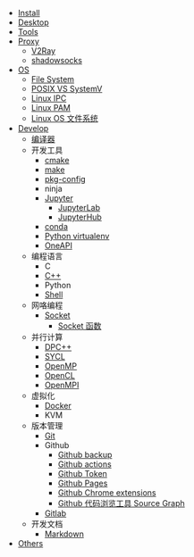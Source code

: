 - [Install](./Install)
- [Desktop](Linux_Desktop)
- [Tools](./Tools)
- [Proxy](./Proxy)
  - [V2Ray](./V2Ray)
  - [shadowsocks](./Ubuntu_shadowsocks)
- [OS](./OS)
  - [File System](./OS_File_System)
  - [POSIX VS SystemV](./POSIX_VS_SystemV)
  - [Linux IPC](./Linux_IPC)
  - [Linux PAM](./Linux_PAM)
  - [Linux OS 文件系统](./Linux_OS_FS_Arch)
- [Develop](./Develop)
  - [编译器](/Compiler)
  - 开发工具
    - [cmake](./cmake)
    - [make](./Make)
    - [pkg-config](/pkg_config)
    - ninja
    - [Jupyter](./Jupyter)
      - [JupyterLab](./JupyterLab)
      - [JupyterHub](./JupyterHub)
    - [conda](./conda)
    - [Python virtualenv](./Python_virtualenv)
    - [OneAPI](/OneAPI)
  - 编程语言
    - C
    - [C++](/CPP)
    - Python
    - [Shell](./Shell)
  - 网咯编程
    - [Socket](/Socket)
      - [Socket 函数](/Socket_Function)
  - 并行计算
    - [DPC++](/DPCPP)
    - [SYCL](/SYCL)
    - [OpenMP](/OpenMP)
    - [OpenCL](/OpenCL)
    - [OpenMPI](/OpenMPI)
  - 虚拟化
    - [Docker](./Docker)
    - KVM
  - 版本管理
    - [Git](./Git)
    - Github
      - [Github backup](./Github_backup)
      - [Github actions](./Github_actions)
      - [Github Token](./Github_Token)
      - [Github Pages](./Github_Pages)
      - [Github Chrome extensions](./Github_Chrome_extensions)
      - [Github 代码浏览工具 Source Graph](/Sourcegraph)
    - [Gitlab](./Gitlab)
  - 开发文档
    - [Markdown](./Markdown)
- [Others](./Others)

